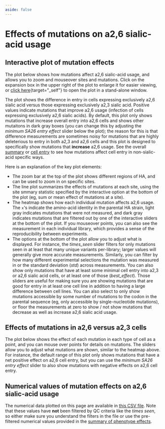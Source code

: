 ```yaml
---
aside: false
---
```


# Effects of mutations on a2,6 sialic-acid usage

## Interactive plot of mutation effects
The plot below shows how mutations affect a2,6 sialic-acid usage, and allows you to zoom and mouseover sites and mutations. 
Click on the expansion box in the upper right of the plot to enlarge it for easier viewing, or [click here](/htmls/SA26_vs_SA23_entry_diffs.html){target="_self"} to open the plot in a stand-alone window.

The plot shows the difference in entry in cells expressing exclusively a2,6 sialic acid  versus those expressing exclusively a2,3 sialic acid.
Positive values indicate mutations that improve a2,6 usage (infection of cells expressing exclusively a2,6 sialic acids).
By default, this plot only shows mutations that increase overall entry into a2,6 cells and shows other mutaitons in dark gray boxes (you can change this by adjusting the *minimum SA26 entry effect* slider below the plot); the reason for this is that difference measurements are sometimes noisy for mutations that are highly deleterious to entry in both a2,3 and a2,6 cells and this plot is designed to specifically show mutations that **increase** a2,6 usage.
See the overall [summary](summary) or [cell entry](cell_entry) to see how mutations affect cell entry in non-sialic-acid specific ways.

<Figure caption="Interactive plot showing effects of mutations on a2,6 sialic acid usage">
    <Altair :showShadow="true" :spec-url="'htmls/SA26_vs_SA23_entry_diffs.html'"></Altair>
</Figure>

Here is an explanation of the key plot elements:
 - The zoom bar at the top of the plot shows different regions of HA, and can be used to zoom in on specific sites.
 - The line plot summarizes the effects of mutations at each site, using the site smmary statistic specified by the interactive option at the bottom of the plot (eg, sum or mean effect of mutations at a site).
  - The heatmap shows how each individual mutation affects a2,6 usage. The `x`'s indicate the amino-acid identity in the parental HA strain, light gray indicates mutations that were not measured, and dark gray indicates mutations that are filtered out by one of the interactive sliders at the bottom of the plot. If you mouseover points, you can also see the measurement in each individual library, which provides a sense of the reproducibility between experiments. 
  - The options at the bottom of the plot allow you to adjust what is displayed. For instance, the *times_seen* slider filters for only mutations seen in at least that many unique variants per-library; larger values will generally give more accurate measurements. Similarly, you can filter by how many different experimental selections the mutation was measured in or the standard deviation (*std*) across measurements. You can also show only mutations that have at least some minimal cell entry into a2,3 or a2,6 sialic acid cells, or at least one of those (*best_effect*). Those sliders are useful for making sure you are showing mutations that are good for entry in at least one cell line in addition to having a large difference between cell lines. You can also select to only show mutations accessible by some number of mutations to the codon in the parental sequence (eg, only accessible by single-nucleotide mutations), or floor the measurements at zero to show / not show mutations that decrease as well as increase a2,6 sialic acid usage.

## Effects of mutations in a2,6 versus a2,3 cells
The plot below shows the effect of each mutation in each type of cell as a point, and you can mouse over points for details on mutations.
The sliders allow you to adjust what mutations are shown, similar to the heatmap above.
For instance, the default range of this plot only shows mutations that have a net positive effect on a2,6 cell entry, but you can use the *minimum SA26 entry effect* slider to also show mutations with negative effects on a2,6 cell entry.

<Figure caption="Interactive plot showing effect of each mutation in a2,6 versus a2,3 expressing cells">
    <Altair :showShadow="true" :spec-url="'htmls/SA26_vs_SA23_entry_diffs_corr.html'"></Altair>
</Figure>

## Numerical values of mutation effects on a2,6 sialic-acid usage
The numerical data plotted on this page are available in [this CSV file](https://github.com/dms-vep/Flu_H5_American-Wigeon_South-Carolina_2021-H5N1_DMS/blob/main/results/func_effect_diffs/SA26_vs_SA23_entry_diffs.csv).
Note that these values have **not** been filtered by QC criteria like the *times seen*, so either make sure you understand the filters in the file or use the pre-filtered numerical values provided in the [summary of phenotype effects](summary).
